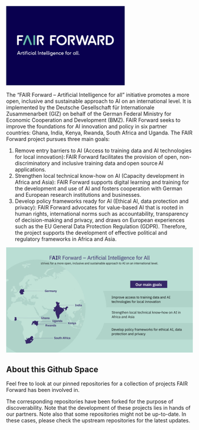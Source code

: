 

<img src="https://github.com/Fair-Forward/.github/blob/main/images/fair_forward_logo.jpeg" width="320"/>

The “FAIR Forward – Artificial Intelligence for all” initiative promotes a more open, inclusive and sustainable approach to AI on an international level. It is implemented by the Deutsche Gesellschaft für Internationale Zusammenarbeit (GIZ) on behalf of the German Federal Ministry for Economic Cooperation and Development (BMZ). FAIR Forward seeks to improve the foundations for AI innovation and policy in six partner countries: Ghana, India, Kenya, Rwanda, South Africa and Uganda. The FAIR Forward project pursues three main goals:    
1. Remove entry barriers to AI (Access to training data and AI technologies for local innovation): FAIR Forward facilitates the provision of open, non-discriminatory and inclusive training data and open source AI applications.  
2. Strengthen local technical know-how on AI (Capacity development in Africa and Asia): FAIR Forward supports digital learning and training for the development and use of AI and fosters cooperation with German and European research institutions and businesses. 
3. Develop policy frameworks ready for AI (Ethical AI, data protection and privacy): FAIR Forward advocates for value-based AI that is rooted in human rights, international norms such as accountability, transparency of decision-making and privacy, and draws on European experiences such as the EU General Data Protection Regulation (GDPR). Therefore, the project supports the development of effective political and regulatory frameworks in Africa and Asia.  


<img src="https://github.com/Fair-Forward/.github/blob/main/images/FF_intro.jpeg" width="520"/>

## About this Github Space
Feel free to look at our pinned repositories for a collection of projects FAIR Forward has been involved in.

The corresponding repositories have been forked for the purpose of discoverability. Note that the development of these projects lies in hands of our partners. Note also that some repositories might not be up-to-date. In these cases, please check the upstream repositories for the latest updates.
